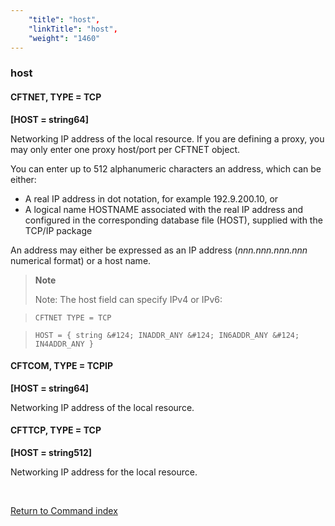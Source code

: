 ```yaml
---
    "title": "host",
    "linkTitle": "host",
    "weight": "1460"
---
```

<span id="host"></span>

### host

#### CFTNET, TYPE = TCP

****[HOST = string64]****

Networking IP address of the local resource. If you are defining a proxy, you may only enter one proxy host/port per CFTNET object.

You can enter up to 512 alphanumeric characters an address, which
can be either:

- A real IP address in dot notation, for example 192.9.200.10, or
- A logical name HOSTNAME associated with the real IP address and configured
    in the corresponding database file (HOST), supplied with the TCP/IP package

An address may either be expressed as an IP address (*nnn.nnn.nnn.nnn*
numerical format) or a host name.

> **Note**
>
> Note: The host field can specify IPv4 or IPv6:

> `CFTNET TYPE = TCP`

> `HOST = { string &#124; INADDR_ANY &#124; IN6ADDR_ANY &#124; IN4ADDR_ANY }`

#### CFTCOM, TYPE = TCPIP

****[HOST = string64]****

Networking IP address of the local resource.

#### CFTTCP, TYPE = TCP

****[HOST = string512]****

Networking IP address for the local resource.

 

[Return to Command index](../../)
